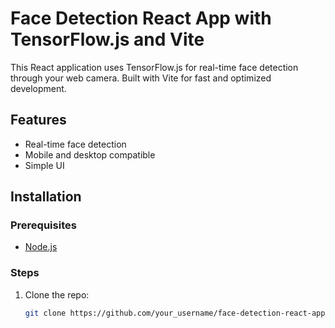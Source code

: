 # Face Detection React App with TensorFlow.js and Vite

This React application uses TensorFlow.js for real-time face detection through your web camera. Built with Vite for fast and optimized development.

## Features

- Real-time face detection
- Mobile and desktop compatible
- Simple UI

## Installation

### Prerequisites

- [Node.js](https://nodejs.org/)

### Steps

1. Clone the repo:
   ```bash
   git clone https://github.com/your_username/face-detection-react-app.git


